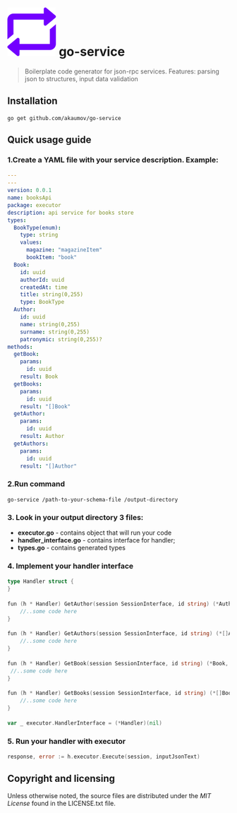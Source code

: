 # ![Logo](./images/logo.svg) go-service

> Boilerplate code generator for json-rpc services.
  Features: parsing json to structures, input data validation

## Installation

    go get github.com/akaumov/go-service

    
## Quick usage guide

### 1.Create a YAML file with your service description. Example:

```yaml
---
---
version: 0.0.1
name: booksApi
package: executor
description: api service for books store
types:
  BookType(enum):
    type: string
    values:
      magazine: "magazineItem"
      bookItem: "book"
  Book:
    id: uuid
    authorId: uuid
    createdAt: time
    title: string(0,255)
    type: BookType
  Author:
    id: uuid
    name: string(0,255)
    surname: string(0,255)
    patronymic: string(0,255)?
methods:
  getBook:
    params:
      id: uuid
    result: Book
  getBooks:
    params:
      id: uuid
    result: "[]Book"
  getAuthor:
    params:
      id: uuid
    result: Author
  getAuthors:
    params:
      id: uuid
    result: "[]Author"
 ```
 

### 2.Run command
 

    go-service /path-to-your-schema-file /output-directory


### 3. Look in your output directory 3 files:
- **executor.go** - contains object that will run your code
- **handler_interface.go** - contains interface for handler;
- **types.go** - contains generated types

### 4. Implement your handler interface

```go
type Handler struct {
}

fun (h * Handler) GetAuthor(session SessionInterface, id string) (*Author, error) {
    //..some code here
}

fun (h * Handler) GetAuthors(session SessionInterface, id string) (*[]Author, error) {
    //..some code here
}

fun (h * Handler) GetBook(session SessionInterface, id string) (*Book, error) {
 //..some code here
}

fun (h * Handler) GetBooks(session SessionInterface, id string) (*[]Book, error) {
    //..some code here
}

var _ executor.HandlerInterface = (*Handler)(nil)
```

### 5. Run your handler with executor

```go
response, error := h.executor.Execute(session, inputJsonText)
```


## Copyright and licensing
 
Unless otherwise noted, the source files are distributed under the *MIT License*
found in the LICENSE.txt file.
